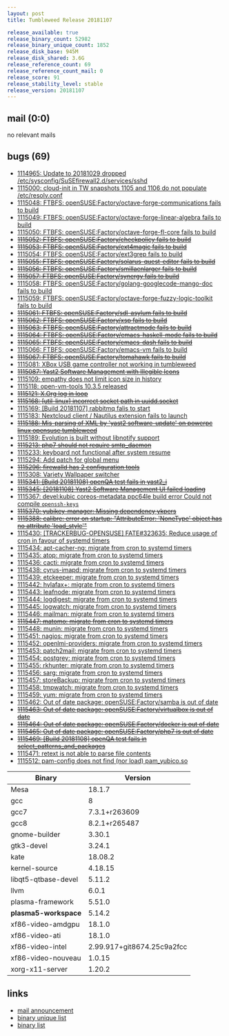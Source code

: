 ```yaml
---
layout: post
title: Tumbleweed Release 20181107

release_available: true
release_binary_count: 52982
release_binary_unique_count: 1852
release_disk_base: 945M
release_disk_shared: 3.6G
release_reference_count: 69
release_reference_count_mail: 0
release_score: 91
release_stability_level: stable
release_version: 20181107
---
```


## mail (0:0)

no relevant mails

## bugs (69)

<!--more-->

- [1114965: Update to 20181029 dropped /etc/sysconfig/SuSEfirewall2.d/services/sshd](https://bugzilla.opensuse.org/show_bug.cgi?id=1114965)
- [1115000: cloud-init in TW snapshots 1105 and 1106 do not populate /etc/resolv.conf](https://bugzilla.opensuse.org/show_bug.cgi?id=1115000)
- [1115048: FTBFS: openSUSE:Factory/octave-forge-communications fails to build](https://bugzilla.opensuse.org/show_bug.cgi?id=1115048)
- [1115049: FTBFS: openSUSE:Factory/octave-forge-linear-algebra fails to build](https://bugzilla.opensuse.org/show_bug.cgi?id=1115049)
- [1115050: FTBFS: openSUSE:Factory/octave-forge-fl-core fails to build](https://bugzilla.opensuse.org/show_bug.cgi?id=1115050)
- ~~[1115052: FTBFS: openSUSE:Factory/checkpolicy fails to build](https://bugzilla.opensuse.org/show_bug.cgi?id=1115052)~~
- ~~[1115053: FTBFS: openSUSE:Factory/ext4magic fails to build](https://bugzilla.opensuse.org/show_bug.cgi?id=1115053)~~
- [1115054: FTBFS: openSUSE:Factory/ext3grep fails to build](https://bugzilla.opensuse.org/show_bug.cgi?id=1115054)
- ~~[1115055: FTBFS: openSUSE:Factory/solarus-quest-editor fails to build](https://bugzilla.opensuse.org/show_bug.cgi?id=1115055)~~
- ~~[1115056: FTBFS: openSUSE:Factory/smillaenlarger fails to build](https://bugzilla.opensuse.org/show_bug.cgi?id=1115056)~~
- ~~[1115057: FTBFS: openSUSE:Factory/synergy fails to build](https://bugzilla.opensuse.org/show_bug.cgi?id=1115057)~~
- [1115058: FTBFS: openSUSE:Factory/golang-googlecode-mango-doc fails to build](https://bugzilla.opensuse.org/show_bug.cgi?id=1115058)
- [1115059: FTBFS: openSUSE:Factory/octave-forge-fuzzy-logic-toolkit fails to build](https://bugzilla.opensuse.org/show_bug.cgi?id=1115059)
- ~~[1115061: FTBFS: openSUSE:Factory/sdl-asylum fails to build](https://bugzilla.opensuse.org/show_bug.cgi?id=1115061)~~
- ~~[1115062: FTBFS: openSUSE:Factory/xsp fails to build](https://bugzilla.opensuse.org/show_bug.cgi?id=1115062)~~
- ~~[1115063: FTBFS: openSUSE:Factory/attractmode fails to build](https://bugzilla.opensuse.org/show_bug.cgi?id=1115063)~~
- ~~[1115064: FTBFS: openSUSE:Factory/emacs-haskell-mode fails to build](https://bugzilla.opensuse.org/show_bug.cgi?id=1115064)~~
- ~~[1115065: FTBFS: openSUSE:Factory/emacs-dash fails to build](https://bugzilla.opensuse.org/show_bug.cgi?id=1115065)~~
- [1115066: FTBFS: openSUSE:Factory/emacs-vm fails to build](https://bugzilla.opensuse.org/show_bug.cgi?id=1115066)
- ~~[1115067: FTBFS: openSUSE:Factory/tomahawk fails to build](https://bugzilla.opensuse.org/show_bug.cgi?id=1115067)~~
- [1115081: XBox USB game controller not working in tumbleweed](https://bugzilla.opensuse.org/show_bug.cgi?id=1115081)
- ~~[1115087: Yast2 Software Management with Illegible Icons](https://bugzilla.opensuse.org/show_bug.cgi?id=1115087)~~
- [1115109: empathy does not limit icon size in history](https://bugzilla.opensuse.org/show_bug.cgi?id=1115109)
- [1115118: open-vm-tools 10.3.5 released](https://bugzilla.opensuse.org/show_bug.cgi?id=1115118)
- ~~[1115121: X.Org log in loop](https://bugzilla.opensuse.org/show_bug.cgi?id=1115121)~~
- ~~[1115168: \[util-linux\] incorrect socket path in uuidd.socket](https://bugzilla.opensuse.org/show_bug.cgi?id=1115168)~~
- [1115169: \[Build 20181107\] rabbitmq falis to start](https://bugzilla.opensuse.org/show_bug.cgi?id=1115169)
- [1115183: Nextcloud client / Nautilus extension fails to launch](https://bugzilla.opensuse.org/show_bug.cgi?id=1115183)
- ~~[1115188: Mis-parsing of XML by 'yast2 software-update' on powerpc linux opensuse tumbleweed](https://bugzilla.opensuse.org/show_bug.cgi?id=1115188)~~
- [1115189: Evolution is built without libnotify support](https://bugzilla.opensuse.org/show_bug.cgi?id=1115189)
- ~~[1115213: php7 should not require smtp_daemon](https://bugzilla.opensuse.org/show_bug.cgi?id=1115213)~~
- [1115233: keyboard not functional after system resume](https://bugzilla.opensuse.org/show_bug.cgi?id=1115233)
- [1115294: Add patch for global menu](https://bugzilla.opensuse.org/show_bug.cgi?id=1115294)
- ~~[1115296: firewalld has 2 configuration tools](https://bugzilla.opensuse.org/show_bug.cgi?id=1115296)~~
- [1115308: Variety Wallpaper switcher](https://bugzilla.opensuse.org/show_bug.cgi?id=1115308)
- ~~[1115341: \[Build 20181108\] openQA test fails in yast2_i](https://bugzilla.opensuse.org/show_bug.cgi?id=1115341)~~
- ~~[1115345: \[20181108\] Yast2 Software Management UI failed loading](https://bugzilla.opensuse.org/show_bug.cgi?id=1115345)~~
- [1115367: devel:kubic coreos-metadata ppc64le build error  Could not compile `openssh-keys`](https://bugzilla.opensuse.org/show_bug.cgi?id=1115367)
- ~~[1115370: yubikey-manager: Missing dependency ykpers](https://bugzilla.opensuse.org/show_bug.cgi?id=1115370)~~
- ~~[1115388: calibre: error on startup: "AttributeError: 'NoneType' object has no attribute 'load_style'"](https://bugzilla.opensuse.org/show_bug.cgi?id=1115388)~~
- [1115430: \[TRACKERBUG-OPENSUSE\] FATE#323635: Reduce usage of cron in favour of systemd timers](https://bugzilla.opensuse.org/show_bug.cgi?id=1115430)
- [1115434: apt-cacher-ng: migrate from cron to systemd timers](https://bugzilla.opensuse.org/show_bug.cgi?id=1115434)
- [1115435: atop: migrate from cron to systemd timers](https://bugzilla.opensuse.org/show_bug.cgi?id=1115435)
- [1115436: cacti: migrate from cron to systemd timers](https://bugzilla.opensuse.org/show_bug.cgi?id=1115436)
- [1115438: cyrus-imapd: migrate from cron to systemd timers](https://bugzilla.opensuse.org/show_bug.cgi?id=1115438)
- [1115439: etckeeper: migrate from cron to systemd timers](https://bugzilla.opensuse.org/show_bug.cgi?id=1115439)
- [1115442: hylafax+: migrate from cron to systemd timers](https://bugzilla.opensuse.org/show_bug.cgi?id=1115442)
- [1115443: leafnode: migrate from cron to systemd timers](https://bugzilla.opensuse.org/show_bug.cgi?id=1115443)
- [1115444: logdigest: migrate from cron to systemd timers](https://bugzilla.opensuse.org/show_bug.cgi?id=1115444)
- [1115445: logwatch: migrate from cron to systemd timers](https://bugzilla.opensuse.org/show_bug.cgi?id=1115445)
- [1115446: mailman: migrate from cron to systemd timers](https://bugzilla.opensuse.org/show_bug.cgi?id=1115446)
- ~~[1115447: matomo: migrate from cron to systemd timers](https://bugzilla.opensuse.org/show_bug.cgi?id=1115447)~~
- [1115448: munin: migrate from cron to systemd timers](https://bugzilla.opensuse.org/show_bug.cgi?id=1115448)
- [1115451: nagios: migrate from cron to systemd timers](https://bugzilla.opensuse.org/show_bug.cgi?id=1115451)
- [1115452: openlmi-providers: migrate from cron to systemd timers](https://bugzilla.opensuse.org/show_bug.cgi?id=1115452)
- [1115453: patch2mail: migrate from cron to systemd timers](https://bugzilla.opensuse.org/show_bug.cgi?id=1115453)
- [1115454: postgrey: migrate from cron to systemd timers](https://bugzilla.opensuse.org/show_bug.cgi?id=1115454)
- [1115455: rkhunter: migrate from cron to systemd timers](https://bugzilla.opensuse.org/show_bug.cgi?id=1115455)
- [1115456: sarg: migrate from cron to systemd timers](https://bugzilla.opensuse.org/show_bug.cgi?id=1115456)
- [1115457: storeBackup: migrate from cron to systemd timers](https://bugzilla.opensuse.org/show_bug.cgi?id=1115457)
- [1115458: tmpwatch: migrate from cron to systemd timers](https://bugzilla.opensuse.org/show_bug.cgi?id=1115458)
- [1115459: yum: migrate from cron to systemd timers](https://bugzilla.opensuse.org/show_bug.cgi?id=1115459)
- [1115462: Out of date package: openSUSE:Factory/samba is out of date](https://bugzilla.opensuse.org/show_bug.cgi?id=1115462)
- ~~[1115463: Out of date package: openSUSE:Factory/virtualbox is out of date](https://bugzilla.opensuse.org/show_bug.cgi?id=1115463)~~
- ~~[1115464: Out of date package: openSUSE:Factory/docker is out of date](https://bugzilla.opensuse.org/show_bug.cgi?id=1115464)~~
- ~~[1115465: Out of date package: openSUSE:Factory/php7 is out of date](https://bugzilla.opensuse.org/show_bug.cgi?id=1115465)~~
- ~~[1115469: \[Build 20181108\] openQA test fails in select_patterns_and_packages](https://bugzilla.opensuse.org/show_bug.cgi?id=1115469)~~
- [1115471: retext is not able to parse file contents](https://bugzilla.opensuse.org/show_bug.cgi?id=1115471)
- [1115512: pam-config does not find (nor load) pam_yubico.so](https://bugzilla.opensuse.org/show_bug.cgi?id=1115512)

Binary | Version
--- | ---
Mesa | 18.1.7
gcc | 8
gcc7 | 7.3.1+r263609
gcc8 | 8.2.1+r265487
gnome-builder | 3.30.1
gtk3-devel | 3.24.1
kate | 18.08.2
kernel-source | 4.18.15
libqt5-qtbase-devel | 5.11.2
llvm | 6.0.1
plasma-framework | 5.51.0
**plasma5-workspace** | 5.14.2
xf86-video-amdgpu | 18.1.0
xf86-video-ati | 18.1.0
xf86-video-intel | 2.99.917+git8674.25c9a2fcc
xf86-video-nouveau | 1.0.15
xorg-x11-server | 1.20.2

## links

- [mail announcement](https://lists.opensuse.org/opensuse-factory/2018-11/msg00029.html)
- [binary unique list](http://download.tumbleweed.boombatower.com/20181107/rpm.unique.list)
- [binary list](http://download.tumbleweed.boombatower.com/20181107/rpm.list)
